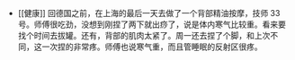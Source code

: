 - [[健康]] 回德国之前，在上海的最后一天去做了一个背部精油按摩，技师 33 号。师傅很吃劲，没想到刚捏了两下就出痧了，说是体内寒气比较重。看来要找个时间去拔罐。还有，背部的肌肉太紧了。周一还去捏了个脚，和上次不同，这一次捏的非常疼。师傅也说寒气重，而且管睡眠的反射区很疼。